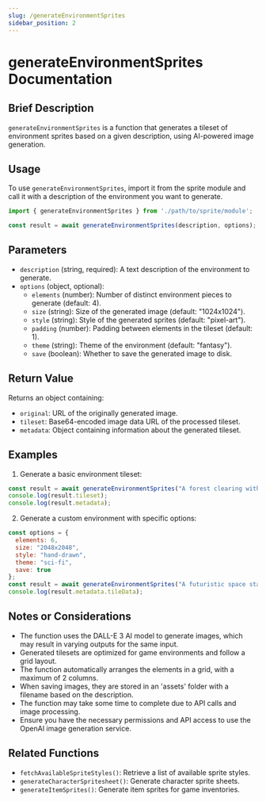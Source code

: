 ```yaml
---
slug: /generateEnvironmentSprites
sidebar_position: 2
---
```


# generateEnvironmentSprites Documentation

## Brief Description
`generateEnvironmentSprites` is a function that generates a tileset of environment sprites based on a given description, using AI-powered image generation.

## Usage
To use `generateEnvironmentSprites`, import it from the sprite module and call it with a description of the environment you want to generate.

```javascript
import { generateEnvironmentSprites } from './path/to/sprite/module';

const result = await generateEnvironmentSprites(description, options);
```

## Parameters
- `description` (string, required): A text description of the environment to generate.
- `options` (object, optional):
  - `elements` (number): Number of distinct environment pieces to generate (default: 4).
  - `size` (string): Size of the generated image (default: "1024x1024").
  - `style` (string): Style of the generated sprites (default: "pixel-art").
  - `padding` (number): Padding between elements in the tileset (default: 1).
  - `theme` (string): Theme of the environment (default: "fantasy").
  - `save` (boolean): Whether to save the generated image to disk.

## Return Value
Returns an object containing:
- `original`: URL of the originally generated image.
- `tileset`: Base64-encoded image data URL of the processed tileset.
- `metadata`: Object containing information about the generated tileset.

## Examples

1. Generate a basic environment tileset:
```javascript
const result = await generateEnvironmentSprites("A forest clearing with trees and rocks");
console.log(result.tileset);
console.log(result.metadata);
```

2. Generate a custom environment with specific options:
```javascript
const options = {
  elements: 6,
  size: "2048x2048",
  style: "hand-drawn",
  theme: "sci-fi",
  save: true
};
const result = await generateEnvironmentSprites("A futuristic space station interior", options);
console.log(result.metadata.tileData);
```

## Notes or Considerations
- The function uses the DALL-E 3 AI model to generate images, which may result in varying outputs for the same input.
- Generated tilesets are optimized for game environments and follow a grid layout.
- The function automatically arranges the elements in a grid, with a maximum of 2 columns.
- When saving images, they are stored in an 'assets' folder with a filename based on the description.
- The function may take some time to complete due to API calls and image processing.
- Ensure you have the necessary permissions and API access to use the OpenAI image generation service.

## Related Functions
- `fetchAvailableSpriteStyles()`: Retrieve a list of available sprite styles.
- `generateCharacterSpritesheet()`: Generate character sprite sheets.
- `generateItemSprites()`: Generate item sprites for game inventories.